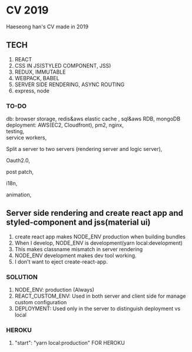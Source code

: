 # CV 2019

Haeseong han's CV made in 2019

## TECH

1. REACT
2. CSS IN JS(STYLED COMPONENT, JSS)
3. REDUX, IMMUTABLE
4. WEBPACK, BABEL
5. SERVER SIDE RENDERING, ASYNC ROUTING
6. express, node

### TO-DO

db: browser storage, redis&aws elastic cache , sql&aws RDB, mongoDB  
deployment: AWS(EC2, Cloudfront), pm2, nginx,  
testing,  
service workers,

Split a server to two servers (rendering server and logic server),

Oauth2.0,

post patch,

i18n,

animation,

## Server side rendering and create react app and styled-component and jss(material ui)

1. create react app makes NODE_ENV production when building bundles
2. When I develop, NODE_ENV is development(yarn local:development)
3. This makes classname mismatch in server rendering
4. NODE_ENV development makes dev tool working.
5. I don't want to eject create-react-app.

### SOLUTION

1. NODE_ENV: production (Always)
2. REACT_CUSTOM_ENV: Used in both server and client side for manage custom configuration
3. DEPLOYMENT: Used only in the server to distinguish deployment vs local

### HEROKU

1. "start": "yarn local:production" FOR HEROKU
